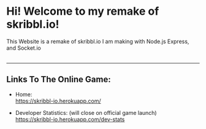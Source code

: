 # Hi! Welcome to my remake of skribbl<i></i>.io!

This Website is a remake of skribbl.io I am making with Node.js Express, and Socket<i></i>.io
<br>
<br>
<hr>

## Links To The Online Game:
* Home:
<br>https://skribbl-io.herokuapp.com/

* Developer Statistics: (will close on official game launch)
<br>https://skribbl-io.herokuapp.com/dev-stats